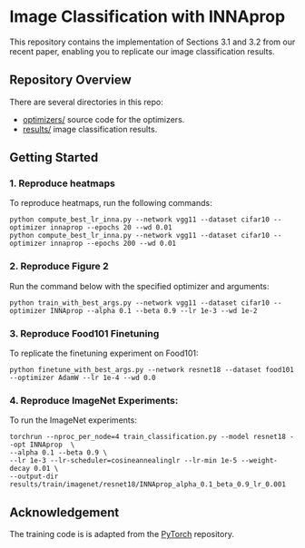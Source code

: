 # Image Classification with INNAprop

This repository contains the implementation of Sections 3.1 and 3.2 from our recent paper, enabling you to replicate our image classification results.

## Repository Overview

There are several directories in this repo:
* [optimizers/](optimizers) source code for the optimizers.
* [results/](results) image classification results.


## Getting Started

### 1. Reproduce heatmaps
To reproduce heatmaps, run the following commands:

```
python compute_best_lr_inna.py --network vgg11 --dataset cifar10 --optimizer innaprop --epochs 20 --wd 0.01
python compute_best_lr_inna.py --network vgg11 --dataset cifar10 --optimizer innaprop --epochs 200 --wd 0.01
```

 

### 2. Reproduce Figure 2
Run the command below with the specified optimizer and arguments:

```
python train_with_best_args.py --network vgg11 --dataset cifar10 --optimizer INNAprop --alpha 0.1 --beta 0.9 --lr 1e-3 --wd 1e-2
```

### 3. Reproduce Food101 Finetuning
To replicate the finetuning experiment on Food101:

```
python finetune_with_best_args.py --network resnet18 --dataset food101 --optimizer AdamW --lr 1e-4 --wd 0.0
```

### 4. Reproduce ImageNet Experiments:
To run the ImageNet experiments:
```
torchrun --nproc_per_node=4 train_classification.py --model resnet18 --opt INNAprop  \
--alpha 0.1 --beta 0.9 \
--lr 1e-3 --lr-scheduler=cosineannealinglr --lr-min 1e-5 --weight-decay 0.01 \
--output-dir results/train/imagenet/resnet18/INNAprop_alpha_0.1_beta_0.9_lr_0.001
```

## Acknowledgement

The training code is is adapted from the [PyTorch](https://github.com/pytorch/vision/blob/main/references/classification/train.py) repository. 